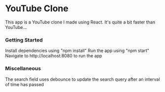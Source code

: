 # YouTube Clone

This app is a YouTube clone I made using React.  It's quite a bit faster than YouTube...

### Getting Started

Install dependencies using "npm install"
Run the app using "npm start"
Navigate to http://localhost:8080 to run the app

### Miscellaneous

The search field uses debounce to update the search query after an interval of time has passed
